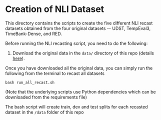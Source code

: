 # Creation of NLI Dataset

This directory contains the scripts to create the five different NLI recast datasets obtained from the four original datasets -- UDST, TempEval3, TimeBank-Dense, and RED.  

Before running the NLI recasting script, you need to do the following:
1. Download the original data in the `data/` directory of this repo (details [here](https://github.com/sidsvash26/temporal_nli/tree/main/data)).

Once you have downloaded all the original data, you can simply run the following from the terminal to recast all datasets 
```shell
bash run_all_recast.sh 
```
(Note that the underlying scripts use Python dependencies which can be downloaded from the requirements file)

The bash script will create train, dev and test splits for each recasted dataset in the `/data` folder of this repo


